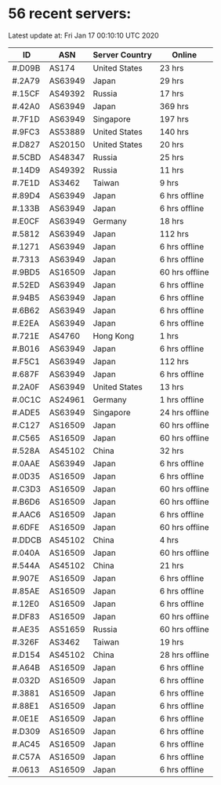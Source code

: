 # 56 recent servers:

Latest update at: Fri Jan 17 00:10:10 UTC 2020

| ID | ASN | Server Country | Online |
| -- | --- | -------------- | ------ |
| #.D09B | AS174 | United States | 23 hrs |
| #.2A79 | AS63949 | Japan | 29 hrs |
| #.15CF | AS49392 | Russia | 17 hrs |
| #.42A0 | AS63949 | Japan | 369 hrs |
| #.7F1D | AS63949 | Singapore | 197 hrs |
| #.9FC3 | AS53889 | United States | 140 hrs |
| #.D827 | AS20150 | United States | 20 hrs |
| #.5CBD | AS48347 | Russia | 25 hrs |
| #.14D9 | AS49392 | Russia | 11 hrs |
| #.7E1D | AS3462 | Taiwan | 9 hrs |
| #.89D4 | AS63949 | Japan | 6 hrs offline |
| #.133B | AS63949 | Japan | 6 hrs offline |
| #.E0CF | AS63949 | Germany | 18 hrs |
| #.5812 | AS63949 | Japan | 112 hrs |
| #.1271 | AS63949 | Japan | 6 hrs offline |
| #.7313 | AS63949 | Japan | 6 hrs offline |
| #.9BD5 | AS16509 | Japan | 60 hrs offline |
| #.52ED | AS63949 | Japan | 6 hrs offline |
| #.94B5 | AS63949 | Japan | 6 hrs offline |
| #.6B62 | AS63949 | Japan | 6 hrs offline |
| #.E2EA | AS63949 | Japan | 6 hrs offline |
| #.721E | AS4760 | Hong Kong | 1 hrs |
| #.B016 | AS63949 | Japan | 6 hrs offline |
| #.F5C1 | AS63949 | Japan | 112 hrs |
| #.687F | AS63949 | Japan | 6 hrs offline |
| #.2A0F | AS63949 | United States | 13 hrs |
| #.0C1C | AS24961 | Germany | 1 hrs offline |
| #.ADE5 | AS63949 | Singapore | 24 hrs offline |
| #.C127 | AS16509 | Japan | 60 hrs offline |
| #.C565 | AS16509 | Japan | 60 hrs offline |
| #.528A | AS45102 | China | 32 hrs |
| #.0AAE | AS63949 | Japan | 6 hrs offline |
| #.0D35 | AS16509 | Japan | 6 hrs offline |
| #.C3D3 | AS16509 | Japan | 60 hrs offline |
| #.B6D6 | AS16509 | Japan | 60 hrs offline |
| #.AAC6 | AS16509 | Japan | 6 hrs offline |
| #.6DFE | AS16509 | Japan | 60 hrs offline |
| #.DDCB | AS45102 | China | 4 hrs |
| #.040A | AS16509 | Japan | 60 hrs offline |
| #.544A | AS45102 | China | 21 hrs |
| #.907E | AS16509 | Japan | 6 hrs offline |
| #.85AE | AS16509 | Japan | 6 hrs offline |
| #.12E0 | AS16509 | Japan | 6 hrs offline |
| #.DF83 | AS16509 | Japan | 60 hrs offline |
| #.AE35 | AS51659 | Russia | 60 hrs offline |
| #.326F | AS3462 | Taiwan | 19 hrs |
| #.D154 | AS45102 | China | 28 hrs offline |
| #.A64B | AS16509 | Japan | 6 hrs offline |
| #.032D | AS16509 | Japan | 6 hrs offline |
| #.3881 | AS16509 | Japan | 6 hrs offline |
| #.88E1 | AS16509 | Japan | 6 hrs offline |
| #.0E1E | AS16509 | Japan | 6 hrs offline |
| #.D309 | AS16509 | Japan | 6 hrs offline |
| #.AC45 | AS16509 | Japan | 6 hrs offline |
| #.C57A | AS16509 | Japan | 6 hrs offline |
| #.0613 | AS16509 | Japan | 6 hrs offline |

